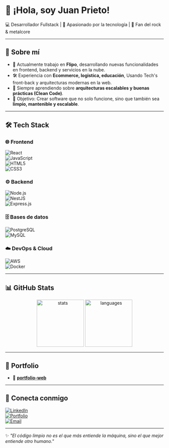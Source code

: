 # 👋 ¡Hola, soy Juan Prieto!  

💻 Desarrollador Fullstack | 🚀 Apasionado por la tecnología | 🎸 Fan del rock & metalcore  

---

## 🚀 Sobre mí  
- 🔭 Actualmente trabajo en **Flipo**, desarrollando nuevas funcionalidades en frontend, backend y servicios en la nube.  
- 🛠️ Experiencia con **Ecommerce, logistica, educación**, Usando Tech's front-back y arquitecturas modernas en la web.  
- 🌱 Siempre aprendiendo sobre **arquitecturas escalables y buenas prácticas (Clean Code)**.  
- 🎯 Objetivo: Crear software que no solo funcione, sino que también sea **limpio, mantenible y escalable**.  

---

## 🛠️ Tech Stack  

### 🌐 Frontend  
![React](https://img.shields.io/badge/React-20232A?style=for-the-badge&logo=react&logoColor=61DAFB)  
![JavaScript](https://img.shields.io/badge/JavaScript-F7E018?style=for-the-badge&logo=javascript&logoColor=000)  
![HTML5](https://img.shields.io/badge/HTML5-E34C26?style=for-the-badge&logo=html5&logoColor=fff)  
![CSS3](https://img.shields.io/badge/CSS3-1572B6?style=for-the-badge&logo=css3&logoColor=fff)  

### ⚙️ Backend  
![Node.js](https://img.shields.io/badge/Node.js-339933?style=for-the-badge&logo=node.js&logoColor=fff)  
![NestJS](https://img.shields.io/badge/NestJS-E0234E?style=for-the-badge&logo=nestjs&logoColor=fff)  
![Express.js](https://img.shields.io/badge/Express-000?style=for-the-badge&logo=express&logoColor=fff)  

### 🗄️ Bases de datos  
![PostgreSQL](https://img.shields.io/badge/PostgreSQL-31648C?style=for-the-badge&logo=postgresql&logoColor=fff)  
![MySQL](https://img.shields.io/badge/MySQL-005C84?style=for-the-badge&logo=mysql&logoColor=fff)  

### ☁️ DevOps & Cloud  
![AWS](https://img.shields.io/badge/AWS-FF9900?style=for-the-badge&logo=amazonaws&logoColor=fff)  
![Docker](https://img.shields.io/badge/Docker-2496ED?style=for-the-badge&logo=docker&logoColor=fff)  

---

## 📊 GitHub Stats  

<p align="center">
  <img src="https://github-readme-stats.vercel.app/api?username=TU-USUARIO&show_icons=true&theme=tokyonight" alt="stats" height="150"/> 
  <img src="https://github-readme-stats.vercel.app/api/top-langs/?username=TU-USUARIO&layout=compact&theme=tokyonight" alt="languages" height="150"/>
</p>

---

## 📂 Portfolio  

- 🔹 [**portfolio-web**](https://juan-prieto-portfolio.vercel.app/)

---

## 🤝 Conecta conmigo  

[![LinkedIn](https://img.shields.io/badge/LinkedIn-0A66C2?style=for-the-badge&logo=linkedin&logoColor=fff)](https://linkedin.com/in/TU-LINKEDIN)  
[![Portfolio](https://img.shields.io/badge/🌐%20Portfolio-000?style=for-the-badge)](https://TU-PORTFOLIO.com)  
[![Email](https://img.shields.io/badge/Email-D14836?style=for-the-badge&logo=gmail&logoColor=fff)](mailto:TU-EMAIL)  

---

✨ _"El código limpio no es el que más entiende la máquina, sino el que mejor entiende otro humano."_  
